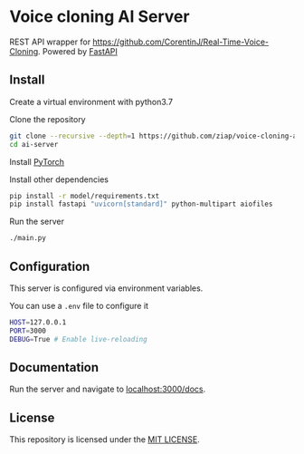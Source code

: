 # Voice cloning AI Server

REST API wrapper for <https://github.com/CorentinJ/Real-Time-Voice-Cloning>.
Powered by [FastAPI](https://fastapi.tiangolo.com)

## Install

Create a virtual environment with python3.7

Clone the repository

```bash
git clone --recursive --depth=1 https://github.com/ziap/voice-cloning-ai-server ai-server
cd ai-server
```

Install [PyTorch](https://pytorch.org/get-started/locally/)

Install other dependencies

```bash
pip install -r model/requirements.txt
pip install fastapi "uvicorn[standard]" python-multipart aiofiles
```

Run the server

```bash
./main.py
```

## Configuration

This server is configured via environment variables.

You can use a `.env` file to configure it

```bash
HOST=127.0.0.1
PORT=3000
DEBUG=True # Enable live-reloading
```

## Documentation

Run the server and navigate to <localhost:3000/docs>.

## License

This repository is licensed under the [MIT LICENSE](LICENSE).
